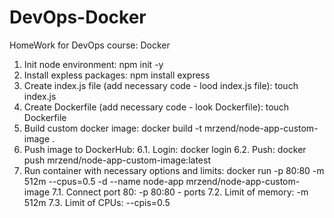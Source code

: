 # DevOps-Docker
HomeWork for DevOps course: Docker

1. Init node environment: npm init -y
2. Install expless packages: npm install express
3. Create index.js file (add necessary code - lood index.js file): touch index.js
4. Create Dockerfile (add necessary code - look Dockerfile): touch Dockerfile
5. Build custom docker image: docker build -t mrzend/node-app-custom-image .
6. Push image to DockerHub:
6.1. Login: docker login
6.2. Push: docker push mrzend/node-app-custom-image:latest
7. Run container with necessary options and limits: docker run -p 80:80 -m 512m --cpus=0.5 -d --name node-app mrzend/node-app-custom-image
7.1. Connect port 80: -p 80:80 - ports
7.2. Limit of memory: -m 512m
7.3. Limit of CPUs: --cpis=0.5
